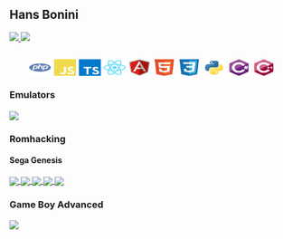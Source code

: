 ## Hans Bonini
 <div>
  <a href="https://github.com/hansbonini">
  <img height="180em" src="https://github-readme-stats.vercel.app/api?username=hansbonini&show_icons=true&theme=gruvbox&include_all_commits=true&count_private=true" />
  <img height="180em" src="https://github-readme-stats.vercel.app/api/top-langs/?username=hansbonini&layout=compact&langs_count=7&theme=gruvbox" />
 </a>
</div>

##

<div style="display: inline_block; text-align: center">
  <img align="center" alt="PHP" height="30" width="40" src="https://raw.githubusercontent.com/devicons/devicon/master/icons/php/php-plain.svg" />
  <img align="center" alt="Javascript" height="30" width="40" src="https://raw.githubusercontent.com/devicons/devicon/master/icons/javascript/javascript-plain.svg" />
  <img align="center" alt="Typescript" height="30" width="40" src="https://raw.githubusercontent.com/devicons/devicon/master/icons/typescript/typescript-plain.svg">
  <img align="center" alt="React" height="30" width="40" src="https://raw.githubusercontent.com/devicons/devicon/master/icons/react/react-original.svg" />
  <img align="center" alt="Angular" height="30" width="40" src="https://raw.githubusercontent.com/devicons/devicon/master/icons/angularjs/angularjs-original.svg" />
  <img align="center" alt="HTML" height="30" width="40" src="https://raw.githubusercontent.com/devicons/devicon/master/icons/html5/html5-original.svg" />
  <img align="center" alt="CSS" height="30" width="40" src="https://raw.githubusercontent.com/devicons/devicon/master/icons/css3/css3-original.svg" />
  <img align="center" alt="Python" height="30" width="40" src="https://raw.githubusercontent.com/devicons/devicon/master/icons/python/python-original.svg" />
  <img align="center" alt="CSharp" height="30" width="40" src="https://raw.githubusercontent.com/devicons/devicon/master/icons/csharp/csharp-original.svg" />
  <img align="center" alt="CPP" height="30" width="40" src="https://raw.githubusercontent.com/devicons/devicon/master/icons/cplusplus/cplusplus-original.svg" />
</div>

### Emulators
<a href="https://github.com/hansbonini/kaiser">
  <img align="center" src="https://github-readme-stats.vercel.app/api/pin/?username=hansbonini&repo=kaiser" />
</a>

### Romhacking
#### Sega Genesis
<a href="https://github.com/hansbonini/smd_beyondoasis">
  <img align="center" src="https://github-readme-stats.vercel.app/api/pin/?username=hansbonini&repo=smd_beyondoasis" />
</a>
<a href="https://github.com/hansbonini/smd_castlevania_bloodlines">
  <img align="center" src="https://github-readme-stats.vercel.app/api/pin/?username=hansbonini&repo=smd_castlevania_bloodlines" />
</a>
<a href="https://github.com/hansbonini/smd_phantasy_star_3">
  <img align="center" src="https://github-readme-stats.vercel.app/api/pin/?username=hansbonini&repo=smd_phantasy_star_3" />
</a>
<a href="https://github.com/hansbonini/smd_swordofvermilion">
  <img align="center" src="https://github-readme-stats.vercel.app/api/pin/?username=hansbonini&repo=smd_swordofvermilion" />
</a>
<a href="https://github.com/hansbonini/smd_rolling_thunder_2">
  <img align="center" src="https://github-readme-stats.vercel.app/api/pin/?username=hansbonini&repo=smd_rolling_thunder_2" />
</a>

### Game Boy Advanced
<a href="https://github.com/hansbonini/gba_spiderman_3">
  <img align="center" src="https://github-readme-stats.vercel.app/api/pin/?username=hansbonini&repo=gba_spiderman_3" />
</a>

